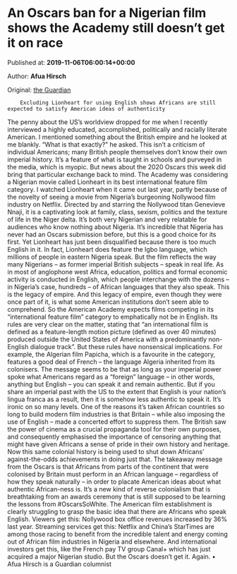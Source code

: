 
# An Oscars ban for a Nigerian film shows the Academy still doesn’t get it on race

Published at: **2019-11-06T06:00:14+00:00**

Author: **Afua Hirsch**

Original: [the Guardian](https://www.theguardian.com/commentisfree/2019/nov/06/oscard-ban-nollywood-film-lionheart-oscarssowhite-nigerian-film)


        Excluding Lionheart for using English shows Africans are still expected to satisfy American ideas of authenticity
      
The penny about the US’s worldview dropped for me when I recently interviewed a highly educated, accomplished, politically and racially literate American. I mentioned something about the British empire and he looked at me blankly. “What is that exactly?” he asked.
This isn’t a criticism of individual Americans; many British people themselves don’t know their own imperial history. It’s a feature of what is taught in schools and purveyed in the media, which is myopic.
But news about the 2020 Oscars this week did bring that particular exchange back to mind. The Academy was considering a Nigerian movie called Lionheart in its best international feature film category. I watched Lionheart when it came out last year, partly because of the novelty of seeing a movie from Nigeria’s burgeoning Nollywood film industry on Netflix.
Directed by and starring the Nollywood titan Genevieve Nnaji, it is a captivating look at family, class, sexism, politics and the texture of life in the Niger delta. It’s both very Nigerian and very relatable for audiences who know nothing about Nigeria. It’s incredible that Nigeria has never had an Oscars submission before, but this is a good choice for its first. Yet Lionheart has just been disqualified because there is too much English in it.
In fact, Lionheart does feature the Igbo language, which millions of people in eastern Nigeria speak. But the film reflects the way many Nigerians – as former imperial British subjects – speak in real life. As in most of anglophone west Africa, education, politics and formal economic activity is conducted in English, which people interchange with the dozens – in Nigeria’s case, hundreds – of African languages that they also speak. This is the legacy of empire. And this legacy of empire, even though they were once part of it, is what some American institutions don’t seem able to comprehend.
So the American Academy expects films competing in its “international feature film” category to emphatically not be in English. Its rules are very clear on the matter, stating that “an international film is defined as a feature-length motion picture (defined as over 40 minutes) produced outside the United States of America with a predominantly non-English dialogue track”.
But these rules have nonsensical implications. For example, the Algerian film Papicha, which is a favourite in the category, features a good deal of French – the language Algeria inherited from its colonisers. The message seems to be that as long as your imperial power spoke what Americans regard as a “foreign” language – in other words, anything but English – you can speak it and remain authentic. But if you share an imperial past with the US to the extent that English is your nation’s lingua franca as a result, then it is somehow less authentic to speak it.
It’s ironic on so many levels. One of the reasons it’s taken African countries so long to build modern film industries is that Britain – while also imposing the use of English – made a concerted effort to suppress them. The British saw the power of cinema as a crucial propaganda tool for their own purposes, and consequently emphasised the importance of censoring anything that might have given Africans a sense of pride in their own history and heritage.
Now this same colonial history is being used to shut down Africans’ against-the-odds achievements in doing just that.
The takeaway message from the Oscars is that Africans from parts of the continent that were colonised by Britain must perform in an African language – regardless of how they speak naturally – in order to placate American ideas about what authentic African-ness is. It’s a new kind of reverse colonialism that is breathtaking from an awards ceremony that is still supposed to be learning the lessons from #OscarsSoWhite.
The American film establishment is clearly struggling to grasp the basic idea that there are Africans who speak English. Viewers get this: Nollywood box office revenues increased by 36% last year. Streaming services get this: Netflix and China’s StarTimes are among those racing to benefit from the incredible talent and energy coming out of African film industries in Nigeria and elsewhere. And international investors get this, like the French pay TV group Canal+ which has just acquired a major Nigerian studio. But the Oscars doesn’t get it. Again.
• Afua Hirsch is a Guardian columnist
